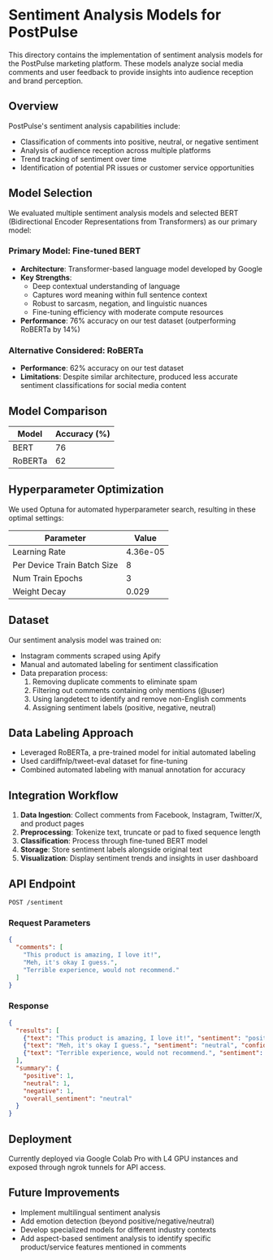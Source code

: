 # Sentiment Analysis Models for PostPulse

This directory contains the implementation of sentiment analysis models for the PostPulse marketing platform. These models analyze social media comments and user feedback to provide insights into audience reception and brand perception.

## Overview

PostPulse's sentiment analysis capabilities include:
- Classification of comments into positive, neutral, or negative sentiment
- Analysis of audience reception across multiple platforms
- Trend tracking of sentiment over time
- Identification of potential PR issues or customer service opportunities

## Model Selection

We evaluated multiple sentiment analysis models and selected BERT (Bidirectional Encoder Representations from Transformers) as our primary model:

### Primary Model: Fine-tuned BERT
- **Architecture**: Transformer-based language model developed by Google
- **Key Strengths**: 
  - Deep contextual understanding of language
  - Captures word meaning within full sentence context
  - Robust to sarcasm, negation, and linguistic nuances
  - Fine-tuning efficiency with moderate compute resources
- **Performance**: 76% accuracy on our test dataset (outperforming RoBERTa by 14%)

### Alternative Considered: RoBERTa
- **Performance**: 62% accuracy on our test dataset
- **Limitations**: Despite similar architecture, produced less accurate sentiment classifications for social media content

## Model Comparison

| Model | Accuracy (%) |
|-------|-------------|
| BERT  | 76          |
| RoBERTa | 62        |

## Hyperparameter Optimization

We used Optuna for automated hyperparameter search, resulting in these optimal settings:

| Parameter | Value |
|-----------|-------|
| Learning Rate | 4.36e-05 |
| Per Device Train Batch Size | 8 |
| Num Train Epochs | 3 |
| Weight Decay | 0.029 |

## Dataset

Our sentiment analysis model was trained on:
- Instagram comments scraped using Apify
- Manual and automated labeling for sentiment classification
- Data preparation process:
  1. Removing duplicate comments to eliminate spam
  2. Filtering out comments containing only mentions (@user)
  3. Using langdetect to identify and remove non-English comments
  4. Assigning sentiment labels (positive, negative, neutral)

## Data Labeling Approach

- Leveraged RoBERTa, a pre-trained model for initial automated labeling
- Used cardiffnlp/tweet-eval dataset for fine-tuning
- Combined automated labeling with manual annotation for accuracy

## Integration Workflow

1. **Data Ingestion**: Collect comments from Facebook, Instagram, Twitter/X, and product pages
2. **Preprocessing**: Tokenize text, truncate or pad to fixed sequence length
3. **Classification**: Process through fine-tuned BERT model
4. **Storage**: Store sentiment labels alongside original text
5. **Visualization**: Display sentiment trends and insights in user dashboard

## API Endpoint

```
POST /sentiment
```

### Request Parameters

```json
{
  "comments": [
    "This product is amazing, I love it!",
    "Meh, it's okay I guess.",
    "Terrible experience, would not recommend."
  ]
}
```

### Response

```json
{
  "results": [
    {"text": "This product is amazing, I love it!", "sentiment": "positive", "confidence": 0.94},
    {"text": "Meh, it's okay I guess.", "sentiment": "neutral", "confidence": 0.78},
    {"text": "Terrible experience, would not recommend.", "sentiment": "negative", "confidence": 0.91}
  ],
  "summary": {
    "positive": 1,
    "neutral": 1,
    "negative": 1,
    "overall_sentiment": "neutral"
  }
}
```

## Deployment

Currently deployed via Google Colab Pro with L4 GPU instances and exposed through ngrok tunnels for API access.

## Future Improvements

- Implement multilingual sentiment analysis
- Add emotion detection (beyond positive/negative/neutral)
- Develop specialized models for different industry contexts
- Add aspect-based sentiment analysis to identify specific product/service features mentioned in comments